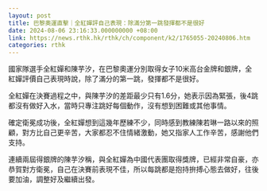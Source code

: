 ```yaml
---
layout: post
title: 巴黎奧運直擊｜全紅嬋評自己表現：除滿分第一跳發揮都不是很好
date: 2024-08-06 23:16:33.000000000 +08:00
link: https://news.rthk.hk/rthk/ch/component/k2/1765055-20240806.htm
categories: rthk
---
```


國家隊選手全紅嬋和陳芋汐，在巴黎奧運分別取得女子10米高台金牌和銀牌，全紅嬋評價自己表現時說，除了滿分的第一跳，發揮都不是很好。 

全紅嬋在決賽過程之中，與陳芋汐的差距最少只有1.6分，她表示因為緊張，後4跳都沒有做好入水，當時只專注跳好每個動作，沒有想到困難或其他事情。

確定衛冕成功後，全紅嬋想到這幾年歷練不少，同時感到教練陳若琳一路以來的照顧，對方比自己更辛苦，大家都忍不住情緒激動，她又指家人工作辛苦，感謝他們支持。

連續兩屆得銀牌的陳芋汐稱，與全紅嬋為中國代表團取得獎牌，已經非常自豪，亦恭賀對方衛冕，自己在決賽前表現不佳，所以每跳都是抱持拚搏心態去做好，往後要加油，調整好及繼續出發。

